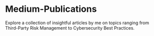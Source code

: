 # Medium-Publications
Explore a collection of insightful articles by me on topics ranging from Third-Party Risk Management to Cybersecurity Best Practices.
